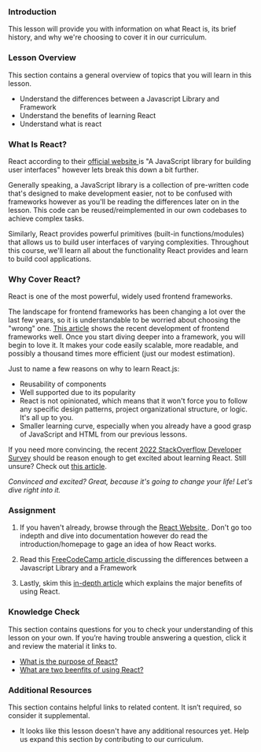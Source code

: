 ### Introduction

This lesson will provide you with information on what React is, its brief history, and why we're choosing to cover it in our curriculum.

### Lesson Overview

This section contains a general overview of topics that you will learn in this lesson.

- Understand the differences between a Javascript Library and Framework
- Understand the benefits of learning React
- Understand what is react

### What Is React?

React according to their <a href="https://reactjs.org/"> official website </a> is "A JavaScript library for building user interfaces" however lets break this down a bit further.

Generally speaking, a JavaScript library is a collection of pre-written code that's designed to make development easier, not to be confused with frameworks however as you'll be reading the differences later on in the lesson. This code can be reused/reimplemented in our own codebases to achieve complex tasks. 

Similarly, React provides powerful primitives (built-in functions/modules) that allows us to build user interfaces of varying complexities. Throughout this course, we'll learn all about the functionality React provides and learn to build cool applications. 

### Why Cover React?

React is one of the most powerful, widely used frontend frameworks.

The landscape for frontend frameworks has been changing a lot over the last few years, so it is understandable to be worried about choosing the "wrong" one.
[This article](https://stackoverflow.blog/2018/01/11/brutal-lifecycle-javascript-frameworks/) shows the recent development of frontend frameworks well. Once you start diving deeper into a framework, you will begin to love it. It makes your code easily scalable, more readable, and possibly a thousand times more efficient (just our modest estimation).

Just to name a few reasons on why to learn React.js:

- Reusability of components
- Well supported due to its popularity
- React is not opinionated, which means that it won't force you to follow any specific design patterns, project organizational structure, or logic. It's all up to you.
- Smaller learning curve, especially when you already have a good grasp of JavaScript and HTML from our previous lessons.

If you need more convincing, the recent [2022 StackOverflow Developer Survey](https://survey.stackoverflow.co/2022/#section-most-popular-technologies-web-frameworks-and-technologies) should be reason enough to get excited about learning React. Still unsure? Check out [this article](https://laptrinhx.com/top-10-reasons-why-you-should-learn-react-right-now-3718263995/).

_Convinced and excited? Great, because it's going to change your life! Let's dive right into it._

### Assignment

<div class="lesson-content__panel" markdown="1">

1.  If you haven't already, browse through the <a href="https://reactjs.org/"> React Website </a>. Don't go too indepth and dive into documentation however do read the introduction/homepage to gage an idea of how React works.

2.  Read this <a href="https://www.freecodecamp.org/news/the-difference-between-a-framework-and-a-library-bd133054023f/"> FreeCodeCamp article </a> discussing the differences between a Javascript Library and a Framework

3.  Lastly, skim this <a href="https://www.peerbits.com/blog/reasons-to-choose-reactjs-for-your-web-development-project.html">in-depth article</a> which explains the major benefits of using React.
</div>

### Knowledge Check

This section contains questions for you to check your understanding of this lesson on your own. If you’re having trouble answering a question, click it and review the material it links to.

- <a class="knowledge-check-link" href="#what-is-react">What is the purpose of React?</a>
- <a class="knowledge-check-link" href="#why-cover-react">What are two beenfits of using React?</a>

### Additional Resources

This section contains helpful links to related content. It isn’t required, so consider it supplemental.

- It looks like this lesson doesn't have any additional resources yet. Help us expand this section by contributing to our curriculum.
